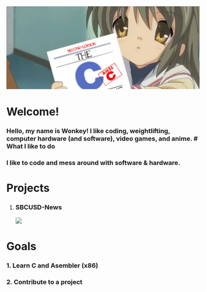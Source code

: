 <img src="./background/header.png">
<!-- I tought it was a cute background lol. Plus I love Clannad. -->

<!-- Credits:
    header.png -> https://github.com/cat-milk/Anime-Girls-Holding-Programming-Books/blob/master/C/Fuko_Ibuki_Holding_Up_C.jpg
-->

# Welcome!
<h3>Hello, my name is Wonkey! I like coding, weightlifting, computer hardware (and software), video games, and anime.
<!-- Some  anime's however. My favourites are Envagelion, Clannad, Toradora!, Darling in the FranXX, etc. -->
# What I like to do
<h3>I like to code and mess around with software & hardware.</h3>

# Projects
1. <h3>SBCUSD-News</h3><img src="https://img.shields.io/badge/Development-Pre--Canidate-blue">

# Goals
<h3>1. Learn C and Asembler (x86)</h3>
<h3>2. Contribute to a project</h3>